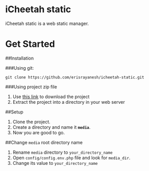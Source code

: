 # iCheetah static
iCheetah static is a web static manager.

# Get Started

##Installation

###Using git:
```
git clone https://github.com/erisrayanesh/icheetah-static.git
```
###Using project zip file
1.	Use [this link](https://github.com/erisrayanesh/icheetah-static/archive/master.zip) to download the project
2.	Extract the project into a directory in your web server

##Setup
1.	Clone the project.
2.	Create a directory and name it **`media`**.
3.	Now you are good to go.	

##Change `media` root directory name
1.	Rename `media` directory to `your_directory_name`
2.	Open `config/config.env.php` file and look for `media_dir`.
3.	Change its value to `your_directory_name`
